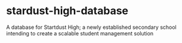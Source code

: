 # stardust-high-database
A database for Startdust High; a newly established secondary school intending to create a scalable student management solution
